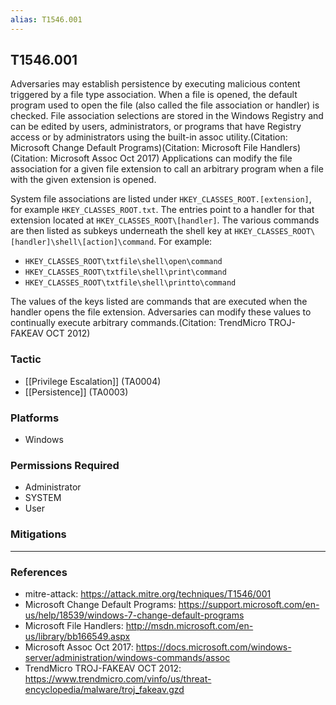 ```yaml
---
alias: T1546.001
---
```


## T1546.001

Adversaries may establish persistence by executing malicious content triggered by a file type association. When a file is opened, the default program used to open the file (also called the file association or handler) is checked. File association selections are stored in the Windows Registry and can be edited by users, administrators, or programs that have Registry access or by administrators using the built-in assoc utility.(Citation: Microsoft Change Default Programs)(Citation: Microsoft File Handlers)(Citation: Microsoft Assoc Oct 2017) Applications can modify the file association for a given file extension to call an arbitrary program when a file with the given extension is opened.

System file associations are listed under <code>HKEY_CLASSES_ROOT\.[extension]</code>, for example <code>HKEY_CLASSES_ROOT\.txt</code>. The entries point to a handler for that extension located at <code>HKEY_CLASSES_ROOT\\[handler]</code>. The various commands are then listed as subkeys underneath the shell key at <code>HKEY_CLASSES_ROOT\\[handler]\shell\\[action]\command</code>. For example: 

* <code>HKEY_CLASSES_ROOT\txtfile\shell\open\command</code>
* <code>HKEY_CLASSES_ROOT\txtfile\shell\print\command</code>
* <code>HKEY_CLASSES_ROOT\txtfile\shell\printto\command</code>

The values of the keys listed are commands that are executed when the handler opens the file extension. Adversaries can modify these values to continually execute arbitrary commands.(Citation: TrendMicro TROJ-FAKEAV OCT 2012)


### Tactic
- [[Privilege Escalation]] (TA0004)
- [[Persistence]] (TA0003)

### Platforms
- Windows

### Permissions Required
- Administrator
- SYSTEM
- User

### Mitigations


---
### References

- mitre-attack: https://attack.mitre.org/techniques/T1546/001
- Microsoft Change Default Programs: https://support.microsoft.com/en-us/help/18539/windows-7-change-default-programs
- Microsoft File Handlers: http://msdn.microsoft.com/en-us/library/bb166549.aspx
- Microsoft Assoc Oct 2017: https://docs.microsoft.com/windows-server/administration/windows-commands/assoc
- TrendMicro TROJ-FAKEAV OCT 2012: https://www.trendmicro.com/vinfo/us/threat-encyclopedia/malware/troj_fakeav.gzd
